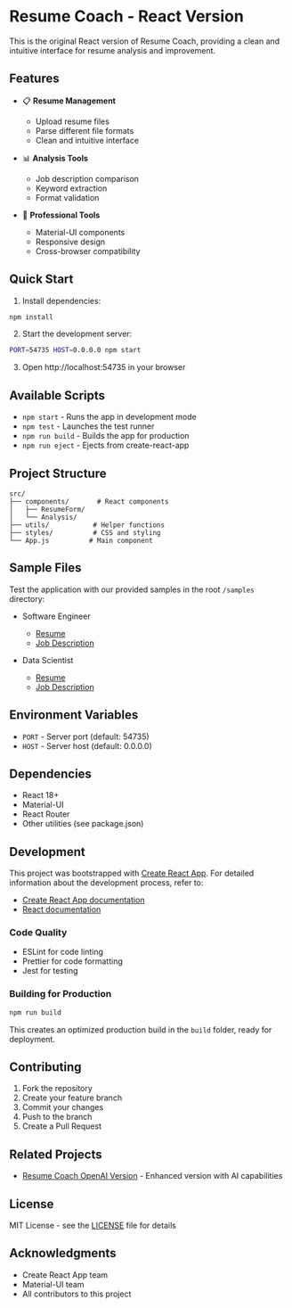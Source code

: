 # Resume Coach - React Version

This is the original React version of Resume Coach, providing a clean and intuitive interface for resume analysis and improvement.

## Features

- 📋 **Resume Management**
  - Upload resume files
  - Parse different file formats
  - Clean and intuitive interface

- 📊 **Analysis Tools**
  - Job description comparison
  - Keyword extraction
  - Format validation

- 💼 **Professional Tools**
  - Material-UI components
  - Responsive design
  - Cross-browser compatibility

## Quick Start

1. Install dependencies:
```bash
npm install
```

2. Start the development server:
```bash
PORT=54735 HOST=0.0.0.0 npm start
```

3. Open http://localhost:54735 in your browser

## Available Scripts

- `npm start` - Runs the app in development mode
- `npm test` - Launches the test runner
- `npm run build` - Builds the app for production
- `npm run eject` - Ejects from create-react-app

## Project Structure

```
src/
├── components/       # React components
│   ├── ResumeForm/
│   └── Analysis/
├── utils/           # Helper functions
├── styles/          # CSS and styling
└── App.js          # Main component
```

## Sample Files

Test the application with our provided samples in the root `/samples` directory:

- Software Engineer
  - [Resume](/samples/software-engineer-resume.txt)
  - [Job Description](/samples/software-engineer-jd.txt)

- Data Scientist
  - [Resume](/samples/data-scientist-resume.txt)
  - [Job Description](/samples/data-scientist-jd.txt)

## Environment Variables

- `PORT` - Server port (default: 54735)
- `HOST` - Server host (default: 0.0.0.0)

## Dependencies

- React 18+
- Material-UI
- React Router
- Other utilities (see package.json)

## Development

This project was bootstrapped with [Create React App](https://github.com/facebook/create-react-app). For detailed information about the development process, refer to:

- [Create React App documentation](https://facebook.github.io/create-react-app/docs/getting-started)
- [React documentation](https://reactjs.org/)

### Code Quality

- ESLint for code linting
- Prettier for code formatting
- Jest for testing

### Building for Production

```bash
npm run build
```

This creates an optimized production build in the `build` folder, ready for deployment.

## Contributing

1. Fork the repository
2. Create your feature branch
3. Commit your changes
4. Push to the branch
5. Create a Pull Request

## Related Projects

- [Resume Coach OpenAI Version](../resume-coach%20OpenAI) - Enhanced version with AI capabilities

## License

MIT License - see the [LICENSE](../LICENSE) file for details

## Acknowledgments

- Create React App team
- Material-UI team
- All contributors to this project
